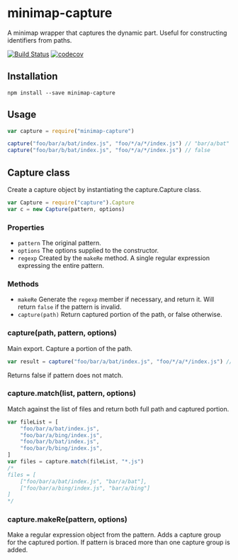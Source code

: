 # minimap-capture

A minimap wrapper that captures the dynamic part. Useful for constructing identifiers from paths.

[![Build Status](https://travis-ci.org/lukescott/minimatch-capture.svg?branch=master)](https://travis-ci.org/lukescott/minimatch-capture) [![codecov](https://codecov.io/gh/lukescott/minimatch-capture/branch/master/graph/badge.svg)](https://codecov.io/gh/lukescott/minimatch-capture)

## Installation

```
npm install --save minimap-capture
```

## Usage

```js
var capture = require("minimap-capture")

capture("foo/bar/a/bat/index.js", "foo/*/a/*/index.js") // "bar/a/bat"
capture("foo/bar/b/bat/index.js", "foo/*/a/*/index.js") // false
```

## Capture class

Create a capture object by instantiating the capture.Capture class.

```js
var Capture = require("capture").Capture
var c = new Capture(pattern, options)
```

### Properties

* `pattern` The original pattern.
* `options` The options supplied to the constructor.
* `regexp` Created by the `makeRe` method.  A single regular expression
  expressing the entire pattern.

### Methods

* `makeRe` Generate the `regexp` member if necessary, and return it.
  Will return `false` if the pattern is invalid.
* `capture(path)` Return captured portion of the path, or
  false otherwise.

### capture(path, pattern, options)

Main export. Capture a portion of the path.

```javascript
var result = capture("foo/bar/a/bat/index.js", "foo/*/a/*/index.js") // bar/a/bat
```

Returns false if pattern does not match.

### capture.match(list, pattern, options)

Match against the list of files and return both full path and captured portion.

```javascript
var fileList = [
	"foo/bar/a/bat/index.js",
	"foo/bar/a/bing/index.js",
	"foo/bar/b/bat/index.js",
	"foo/bar/b/bing/index.js",
]
var files = capture.match(fileList, "*.js")
/*
files = [
	["foo/bar/a/bat/index.js", "bar/a/bat"],
	["foo/bar/a/bing/index.js", "bar/a/bing"]
]
*/
```

### capture.makeRe(pattern, options)

Make a regular expression object from the pattern.
Adds a capture group for the captured portion.
If pattern is braced more than one capture group is added.
